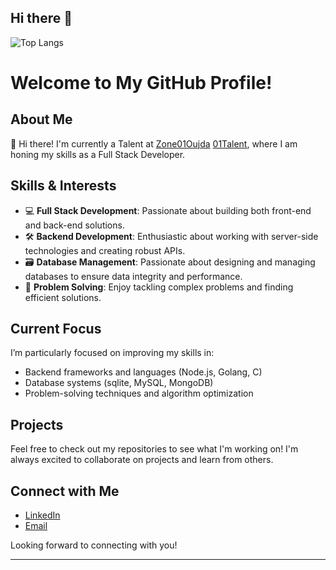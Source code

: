 ## Hi there 👋

![Top Langs](https://github-readme-stats.vercel.app/api/top-langs/?username=e-aub&layout=pie)
# Welcome to My GitHub Profile!

## About Me

👋 Hi there! I'm currently a Talent at [Zone01Oujda](https://zone01oujda.ma/) [01Talent](https://01talent.com/), where I am honing my skills as a Full Stack Developer.

## Skills & Interests

- 💻 **Full Stack Development**: Passionate about building both front-end and back-end solutions.
- 🛠️ **Backend Development**: Enthusiastic about working with server-side technologies and creating robust APIs.
- 🗃️ **Database Management**: Passionate about designing and managing databases to ensure data integrity and performance.
- 🧩 **Problem Solving**: Enjoy tackling complex problems and finding efficient solutions.

## Current Focus

I’m particularly focused on improving my skills in:
- Backend frameworks and languages (Node.js, Golang, C)
- Database systems (sqlite, MySQL, MongoDB)
- Problem-solving techniques and algorithm optimization

## Projects

Feel free to check out my repositories to see what I'm working on! I'm always excited to collaborate on projects and learn from others.

## Connect with Me

- [LinkedIn](https://www.linkedin.com/in/eaub/)
- [Email](eaub@proton.me)

Looking forward to connecting with you!

---
